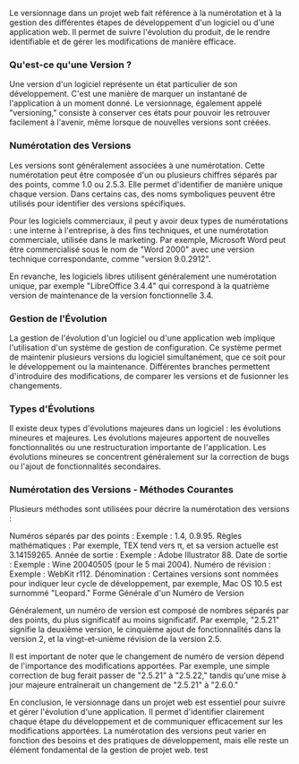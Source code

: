 Le versionnage dans un projet web fait référence à la numérotation et à la gestion des différentes étapes de développement d'un logiciel ou d'une application web. Il permet de suivre l'évolution du produit, de le rendre identifiable et de gérer les modifications de manière efficace.

### Qu'est-ce qu'une Version ?

Une version d'un logiciel représente un état particulier de son développement. C'est une manière de marquer un instantané de l'application à un moment donné. Le versionnage, également appelé "versioning," consiste à conserver ces états pour pouvoir les retrouver facilement à l'avenir, même lorsque de nouvelles versions sont créées.

### Numérotation des Versions

Les versions sont généralement associées à une numérotation. Cette numérotation peut être composée d'un ou plusieurs chiffres séparés par des points, comme 1.0 ou 2.5.3. Elle permet d'identifier de manière unique chaque version. Dans certains cas, des noms symboliques peuvent être utilisés pour identifier des versions spécifiques.

Pour les logiciels commerciaux, il peut y avoir deux types de numérotations : une interne à l'entreprise, à des fins techniques, et une numérotation commerciale, utilisée dans le marketing. Par exemple, Microsoft Word peut être commercialisé sous le nom de "Word 2000" avec une version technique correspondante, comme "version 9.0.2912".

En revanche, les logiciels libres utilisent généralement une numérotation unique, par exemple "LibreOffice 3.4.4" qui correspond à la quatrième version de maintenance de la version fonctionnelle 3.4.

### Gestion de l'Évolution

La gestion de l'évolution d'un logiciel ou d'une application web implique l'utilisation d'un système de gestion de configuration. Ce système permet de maintenir plusieurs versions du logiciel simultanément, que ce soit pour le développement ou la maintenance. Différentes branches permettent d'introduire des modifications, de comparer les versions et de fusionner les changements.

### Types d'Évolutions

Il existe deux types d'évolutions majeures dans un logiciel : les évolutions mineures et majeures. Les évolutions majeures apportent de nouvelles fonctionnalités ou une restructuration importante de l'application. Les évolutions mineures se concentrent généralement sur la correction de bugs ou l'ajout de fonctionnalités secondaires.

### Numérotation des Versions - Méthodes Courantes

Plusieurs méthodes sont utilisées pour décrire la numérotation des versions :

Numéros séparés par des points : Exemple : 1.4, 0.9.95.
Règles mathématiques : Par exemple, TEX tend vers π, et sa version actuelle est 3.14159265.
Année de sortie : Exemple : Adobe Illustrator 88.
Date de sortie : Exemple : Wine 20040505 (pour le 5 mai 2004).
Numéro de révision : Exemple : WebKit r112.
Dénomination : Certaines versions sont nommées pour indiquer leur cycle de développement, par exemple, Mac OS 10.5 est surnommé "Leopard."
Forme Générale d'un Numéro de Version

Généralement, un numéro de version est composé de nombres séparés par des points, du plus significatif au moins significatif. Par exemple, "2.5.21" signifie la deuxième version, le cinquième ajout de fonctionnalités dans la version 2, et la vingt-et-unième révision de la version 2.5.

Il est important de noter que le changement de numéro de version dépend de l'importance des modifications apportées. Par exemple, une simple correction de bug ferait passer de "2.5.21" à "2.5.22," tandis qu'une mise à jour majeure entraînerait un changement de "2.5.21" à "2.6.0."

En conclusion, le versionnage dans un projet web est essentiel pour suivre et gérer l'évolution d'une application. Il permet d'identifier clairement chaque étape du développement et de communiquer efficacement sur les modifications apportées. La numérotation des versions peut varier en fonction des besoins et des pratiques de développement, mais elle reste un élément fondamental de la gestion de projet web.
test
